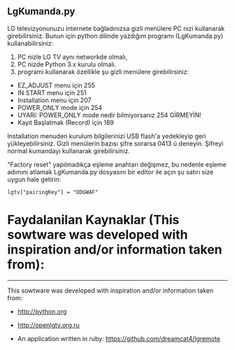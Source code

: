 ## LgKumanda.py
LG televizyonunuzu internete bağladınızsa gizli menülere PC nizi kullanarak girebilirsiniz.
Bunun için python dilinde yazdığım programı (LgKumanda.py) kullanabilirsiniz:

1. PC nizle LG TV aynı networkde olmalı,
2. PC nizde Python 3.x kurulu olmalı.
3. programi kullanarak özellikle şu gizli menülere girebilirsiniz:

*   EZ_ADJUST menu için 255
*   IN START menu için 251
*   Installation menu için 207
*   POWER_ONLY mode için 254
*   UYARI: POWER_ONLY mode nedir bilmiyorsanız 254 GİRMEYİN!
*   Kayıt Başlatmak (Record) için 189

Installation menuden kurulum bilgilerinizi USB flash'a yedekleyip geri yükleyebilirsiniz.
Gizli menülerin bazısı şifre sorarsa 0413 ü deneyin. Şifreyi normal kumandayı kullanarak girebilirsiniz. 

"Factory reset" yapılmadıkça eşleme anahtarı değişmez, bu nedenle eşleme adımını atlamak LgKumanda.py dosyasını bir editor ile açın şu satırı size uygun hale getirin:

    lgtv["pairingKey"] = "DDGWAF"


# Faydalanilan Kaynaklar (This sowtware was developed with inspiration and/or information taken from):
----
This sowtware was developed with inspiration and/or information taken from:

*   <http://python.org>


*   <http://openlgtv.org.ru>


*   An application written in ruby: <https://github.com/dreamcat4/lgremote>
